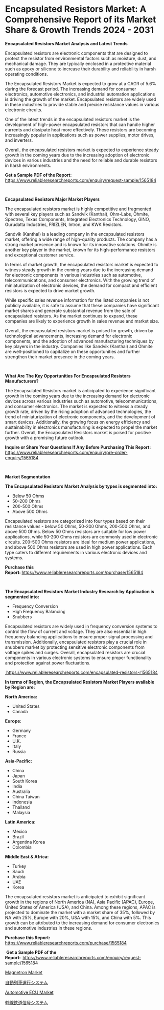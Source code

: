 <p><h1>Encapsulated Resistors Market: A Comprehensive Report of its Market Share & Growth Trends 2024 - 2031</h1></p><p><strong>Encapsulated Resistors Market Analysis and Latest Trends</strong></p>
<p><p>Encapsulated resistors are electronic components that are designed to protect the resistor from environmental factors such as moisture, dust, and mechanical damage. They are typically enclosed in a protective material such as epoxy or silicone to increase their durability and reliability in harsh operating conditions.</p><p>The Encapsulated Resistors Market is expected to grow at a CAGR of 5.6% during the forecast period. The increasing demand for consumer electronics, automotive electronics, and industrial automation applications is driving the growth of the market. Encapsulated resistors are widely used in these industries to provide stable and precise resistance values in various electronic circuits.</p><p>One of the latest trends in the encapsulated resistors market is the development of high-power encapsulated resistors that can handle higher currents and dissipate heat more effectively. These resistors are becoming increasingly popular in applications such as power supplies, motor drives, and inverters.</p><p>Overall, the encapsulated resistors market is expected to experience steady growth in the coming years due to the increasing adoption of electronic devices in various industries and the need for reliable and durable resistors in harsh environments.</p></p>
<p><strong>Get a Sample PDF of the Report:&nbsp;</strong> <a href="https://www.reliableresearchreports.com/enquiry/request-sample/1565184">https://www.reliableresearchreports.com/enquiry/request-sample/1565184</a></p>
<p>&nbsp;</p>
<p><strong>Encapsulated Resistors Major Market Players</strong></p>
<p><p>The encapsulated resistors market is highly competitive and fragmented with several key players such as Sandvik (Kanthal), Ohm-Labs, Ohmite, Spectrex, Texas Components, Integrated Electronics Technology, GINO, Gurudatta Industries, FRIZLEN, Intron, and KWK Resistors.</p><p>Sandvik (Kanthal) is a leading company in the encapsulated resistors market, offering a wide range of high-quality products. The company has a strong market presence and is known for its innovative solutions. Ohmite is another key player in the market, known for its high-performance resistors and exceptional customer service.</p><p>In terms of market growth, the encapsulated resistors market is expected to witness steady growth in the coming years due to the increasing demand for electronic components in various industries such as automotive, telecommunications, and consumer electronics. With the growing trend of miniaturization of electronic devices, the demand for compact and efficient resistors is expected to drive market growth.</p><p>While specific sales revenue information for the listed companies is not publicly available, it is safe to assume that these companies have significant market shares and generate substantial revenue from the sale of encapsulated resistors. As the market continues to expand, these companies are likely to experience growth in sales revenue and market size.</p><p>Overall, the encapsulated resistors market is poised for growth, driven by technological advancements, increasing demand for electronic components, and the adoption of advanced manufacturing techniques by key players in the industry. Companies like Sandvik (Kanthal) and Ohmite are well-positioned to capitalize on these opportunities and further strengthen their market presence in the coming years.</p></p>
<p>&nbsp;</p>
<p><strong>What Are The Key Opportunities For Encapsulated Resistors Manufacturers?</strong></p>
<p><p>The Encapsulated Resistors market is anticipated to experience significant growth in the coming years due to the increasing demand for electronic devices across various industries such as automotive, telecommunications, and consumer electronics. The market is expected to witness a steady growth rate, driven by the rising adoption of advanced technologies, the trend of miniaturization of electronic components, and the development of smart devices. Additionally, the growing focus on energy efficiency and sustainability in electronics manufacturing is expected to propel the market further. Overall, the Encapsulated Resistors market is poised for positive growth with a promising future outlook.</p></p>
<p><strong>Inquire or Share Your Questions If Any Before Purchasing This Report:</strong> <a href="https://www.reliableresearchreports.com/enquiry/pre-order-enquiry/1565184">https://www.reliableresearchreports.com/enquiry/pre-order-enquiry/1565184</a></p>
<p>&nbsp;</p>
<p><strong>Market Segmentation</strong></p>
<p><strong>The Encapsulated Resistors Market Analysis by types is segmented into:</strong></p>
<p><ul><li>Below 50 Ohms</li><li>50-200 Ohms</li><li>200-500 Ohms</li><li>Above 500 Ohms</li></ul></p>
<p><p>Encapsulated resistors are categorized into four types based on their resistance values - below 50 Ohms, 50-200 Ohms, 200-500 Ohms, and above 500 Ohms. Below 50 Ohms resistors are suitable for low power applications, while 50-200 Ohms resistors are commonly used in electronic circuits. 200-500 Ohms resistors are ideal for medium power applications, and above 500 Ohms resistors are used in high power applications. Each type caters to different requirements in various electronic devices and systems.</p></p>
<p><strong>Purchase this Report:&nbsp;</strong><a href="https://www.reliableresearchreports.com/purchase/1565184">https://www.reliableresearchreports.com/purchase/1565184</a></p>
<p>&nbsp;</p>
<p><strong>The Encapsulated Resistors Market Industry Research by Application is segmented into:</strong></p>
<p><ul><li>Frequency Conversion</li><li>High Frequency Balancing</li><li>Snubbers</li></ul></p>
<p><p>Encapsulated resistors are widely used in frequency conversion systems to control the flow of current and voltage. They are also essential in high frequency balancing applications to ensure proper signal processing and transmission. Additionally, encapsulated resistors play a crucial role in snubbers market by protecting sensitive electronic components from voltage spikes and surges. Overall, encapsulated resistors are crucial components in various electronic systems to ensure proper functionality and protection against power fluctuations.</p></p>
<p><a href="https://www.reliableresearchreports.com/encapsulated-resistors-r1565184">&nbsp;https://www.reliableresearchreports.com/encapsulated-resistors-r1565184</a></p>
<p><strong>In terms of Region, the Encapsulated Resistors Market Players available by Region are:</strong></p>
<p>
    <p> <strong> North America: </strong>
        <ul>
            <li>United States</li>
            <li>Canada</li>
        </ul>
        </p> 
    <p> <strong> Europe: </strong>
        <ul>
            <li>Germany</li>
            <li>France</li>
            <li>U.K.</li>
            <li>Italy</li>
            <li>Russia</li>
        </ul>
        </p> 
    <p> <strong> Asia-Pacific: </strong>
        <ul>
            <li>China</li>
            <li>Japan</li>
            <li>South Korea</li>
            <li>India</li>
            <li>Australia</li>
            <li>China Taiwan</li>
            <li>Indonesia</li>
            <li>Thailand</li>
            <li>Malaysia</li>
        </ul>
        </p> 
    <p> <strong> Latin America: </strong>
        <ul>
            <li>Mexico</li>
            <li>Brazil</li>
            <li>Argentina Korea</li>
            <li>Colombia</li>
        </ul>
        </p> 
    <p> <strong> Middle East & Africa: </strong>
        <ul>
            <li>Turkey</li>
            <li>Saudi</li>
            <li>Arabia</li>
            <li>UAE</li>
            <li>Korea</li>
        </ul>
    </p>
    </p>
<p><p>The encapsulated resistors market is anticipated to exhibit significant growth in the regions of North America (NA), Asia Pacific (APAC), Europe, United States of America (USA), and China. Among these regions, APAC is projected to dominate the market with a market share of 35%, followed by NA with 25%, Europe with 20%, USA with 15%, and China with 5%. This growth can be attributed to the increasing demand for consumer electronics and automotive industries in these regions.</p></p>
<p><strong>Purchase this Report: </strong><a href="https://www.reliableresearchreports.com/purchase/1565184">https://www.reliableresearchreports.com/purchase/1565184</a></p>
<p>&nbsp;<strong>Get a Sample PDF of the Report:&nbsp;&nbsp;</strong><a href="https://www.reliableresearchreports.com/enquiry/request-sample/1565184">https://www.reliableresearchreports.com/enquiry/request-sample/1565184</a></p>
<p><strong></strong></p>
<p><p><a href="https://github.com/edytherolanlouisejk1miz0wig/Market-Research-Report-List-3/blob/main/magnetron-market.md">Magnetron Market</a></p><p><a href="https://github.com/tanyaali3/Market-Research-Report-List-1/blob/main/3119140147983.md">自動列車運行システム</a></p><p><a href="https://github.com/gracielawharr/Market-Research-Report-List-1/blob/main/automotive-ecu-market.md">Automotive ECU Market</a></p><p><a href="https://github.com/reliezer65/Market-Research-Report-List-1/blob/main/5999168147982.md">幹線鉄道信号システム</a></p></p>